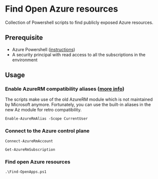 # Find Open Azure resources

Collection of Powershell scripts to find publicly exposed Azure resources. 


## Prerequisite

- Azure Powershell ([instructions](https://docs.microsoft.com/en-us/powershell/azure/install-az-ps))
- A security principal with read access to all the subscriptions in the environment


## Usage

### Enable AzureRM compatibility aliases ([more info](https://docs.microsoft.com/en-us/powershell/azure/migrate-from-azurerm-to-az?view=azps-4.7.0#enable-azurerm-compatibility-aliases)) 

The scripts make use of the old AzureRM module which is not maintained by Microsoft anymore. Fortunately, you can use the built-in aliases in the new Az module for retro compatibility.

```shell
Enable-AzureRmAlias -Scope CurrentUser
```


### Connect to the Azure control plane

```shell
Connect-AzureRmAccount
```

```shell
Get-AzureRmSubscription
```


### Find open Azure resources

```shell
.\Find-OpenApps.ps1
```
